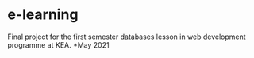 # e-learning
Final project for the first semester databases lesson in web development programme at KEA. 
*May 2021
